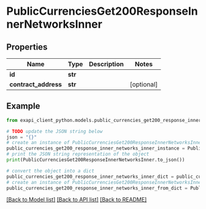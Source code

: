# PublicCurrenciesGet200ResponseInnerNetworksInner


## Properties

Name | Type | Description | Notes
------------ | ------------- | ------------- | -------------
**id** | **str** |  | 
**contract_address** | **str** |  | [optional] 

## Example

```python
from exapi_client_python.models.public_currencies_get200_response_inner_networks_inner import PublicCurrenciesGet200ResponseInnerNetworksInner

# TODO update the JSON string below
json = "{}"
# create an instance of PublicCurrenciesGet200ResponseInnerNetworksInner from a JSON string
public_currencies_get200_response_inner_networks_inner_instance = PublicCurrenciesGet200ResponseInnerNetworksInner.from_json(json)
# print the JSON string representation of the object
print(PublicCurrenciesGet200ResponseInnerNetworksInner.to_json())

# convert the object into a dict
public_currencies_get200_response_inner_networks_inner_dict = public_currencies_get200_response_inner_networks_inner_instance.to_dict()
# create an instance of PublicCurrenciesGet200ResponseInnerNetworksInner from a dict
public_currencies_get200_response_inner_networks_inner_from_dict = PublicCurrenciesGet200ResponseInnerNetworksInner.from_dict(public_currencies_get200_response_inner_networks_inner_dict)
```
[[Back to Model list]](../README.md#documentation-for-models) [[Back to API list]](../README.md#documentation-for-api-endpoints) [[Back to README]](../README.md)


